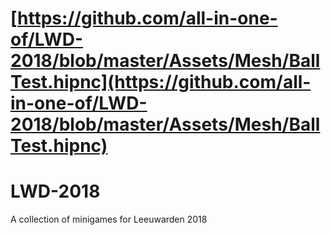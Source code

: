 # [https://github.com/all-in-one-of/LWD-2018/blob/master/Assets/Mesh/BallTest.hipnc](https://github.com/all-in-one-of/LWD-2018/blob/master/Assets/Mesh/BallTest.hipnc)
# LWD-2018
A collection of minigames for Leeuwarden 2018
